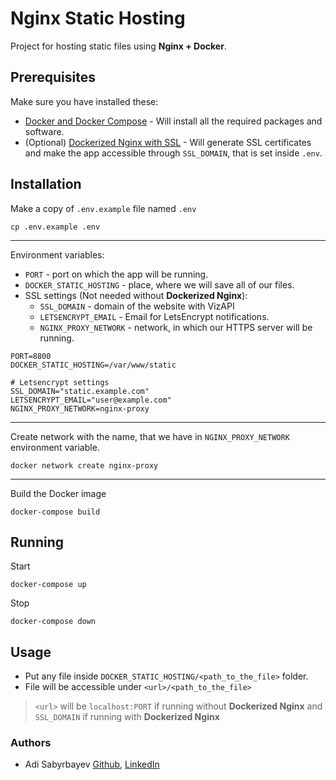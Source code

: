 # Nginx Static Hosting

Project for hosting static files using **Nginx + Docker**.

## Prerequisites

Make sure you have installed these:
- [Docker and Docker Compose](https://phoenixnap.com/kb/install-docker-compose-on-ubuntu-20-04) - Will install all the required packages and software.
- (Optional) [Dockerized Nginx with SSL](https://github.com/madrigals1/nginx) - Will generate SSL certificates and make the app accessible through `SSL_DOMAIN`, that is set inside `.env`.

## Installation

Make a copy of `.env.example` file named `.env`

```shell script
cp .env.example .env
```

---

Environment variables:
- `PORT` - port on which the app will be running.
- `DOCKER_STATIC_HOSTING` - place, where we will save all of our files.
- SSL settings (Not needed without **Dockerized Nginx**):
    - `SSL_DOMAIN` - domain of the website with VizAPI
    - `LETSENCRYPT_EMAIL` - Email for LetsEncrypt notifications.
    - `NGINX_PROXY_NETWORK` - network, in which our HTTPS server will be running. 

```dotenv
PORT=8800
DOCKER_STATIC_HOSTING=/var/www/static

# Letsencrypt settings
SSL_DOMAIN="static.example.com"
LETSENCRYPT_EMAIL="user@example.com"
NGINX_PROXY_NETWORK=nginx-proxy
```

---

Create network with the name, that we have in `NGINX_PROXY_NETWORK` environment variable.

```shell script
docker network create nginx-proxy
```

---

Build the Docker image

```shell script
docker-compose build
```

## Running

Start
```
docker-compose up
```

Stop
```
docker-compose down
```

## Usage

- Put any file inside `DOCKER_STATIC_HOSTING/<path_to_the_file>` folder.
- File will be accessible under `<url>/<path_to_the_file>`
> `<url>` will be `localhost:PORT` if running without **Dockerized Nginx** and `SSL_DOMAIN` if running with **Dockerized Nginx**

### Authors
- Adi Sabyrbayev [Github](https://github.com/madrigals1), [LinkedIn](https://www.linkedin.com/in/madrigals1/)
